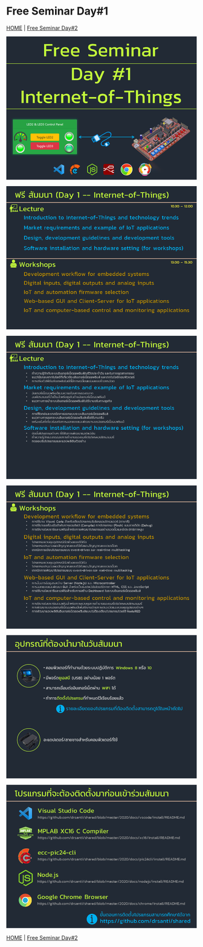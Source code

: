 # Free Seminar Day#1

[HOME](../README.md) | [Free Seminar Day#2](../day2/README.md)

![](images/Slide1.PNG)

![](images/Slide2.PNG)

![](images/Slide3.PNG)

![](images/Slide4.PNG)

![](images/Slide5.PNG)

![](images/Slide6.PNG)

[HOME](../README.md) | [Free Seminar Day#2](../day2/README.md)
